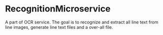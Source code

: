 # RecognitionMicroservice
A part of OCR service. The goal is to recognize and extract all line text from line images, generate line text files and a over-all file.

